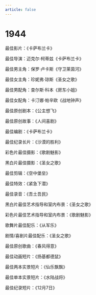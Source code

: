```yaml
---
article: false
---
```


# 1944

最佳影片：《卡萨布兰卡》

最佳导演：迈克尔·柯蒂兹《卡萨布兰卡》

最佳男主角：保罗·卢卡斯《守卫莱茵河》

最佳女主角：珍妮弗·琼斯《圣女之歌》

最佳男配角：查尔斯·科本《房东小姐》

最佳女配角：卡汀娜·帕辛欧《战地钟声》

最佳原创剧本：《公主想飞》

最佳原创故事：《人间喜剧》

最佳编剧：《卡萨布兰卡》

最佳纪录长片：《沙漠的胜利》

彩色片最佳摄影：《歌剧魅影》

黑白片最佳摄影：《圣女之歌》

最佳剪辑：《空中堡垒》

最佳特效：《紧急下潜》

最佳录音：《吾土吾民》

黑白片最佳艺术指导和室内布景：《圣女之歌》

彩色片最佳艺术指导和室内布景：《歌剧魅影》

歌舞片最佳配乐：《从军乐》

剧情/喜剧片最佳配乐：《圣女之歌》

最佳原创歌曲：《春风得意》

最佳动画短片：《扬基都德鼠》

最佳两本实景短片：《仙乐飘飘》

最佳单本实景短片：《水陆战将》

最佳纪录短片：《12月7日》